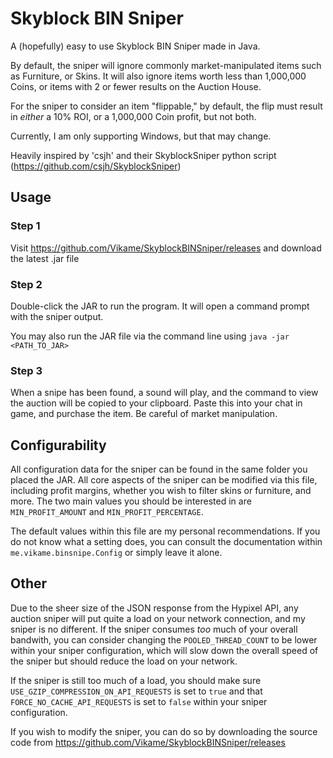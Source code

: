 # Skyblock BIN Sniper

A (hopefully) easy to use Skyblock BIN Sniper made in Java.

By default, the sniper will ignore commonly market-manipulated items such as Furniture, or Skins.
It will also ignore items worth less than 1,000,000 Coins, or items with 2 or fewer results on the Auction House.

For the sniper to consider an item "flippable," by default, the flip must result in *either* a 10% ROI, or a 1,000,000 Coin profit, but not both.

Currently, I am only supporting Windows, but that may change.

Heavily inspired by 'csjh' and their SkyblockSniper python script (https://github.com/csjh/SkyblockSniper)

## Usage

### Step 1
Visit https://github.com/Vikame/SkyblockBINSniper/releases and download the latest .jar file

### Step 2
Double-click the JAR to run the program. It will open a command prompt with the sniper output.

You may also run the JAR file via the command line using ``java -jar <PATH_TO_JAR>``

### Step 3

When a snipe has been found, a sound will play, and the command to view the auction will be copied
to your clipboard. Paste this into your chat in game, and purchase the item. Be careful of market
manipulation.

## Configurability

All configuration data for the sniper can be found in the same folder you placed the JAR. All core
aspects of the sniper can be modified via this file, including profit margins, whether you wish to
filter skins or furniture, and more. The two main values you should be interested in
are ``MIN_PROFIT_AMOUNT`` and ``MIN_PROFIT_PERCENTAGE``.

The default values within this file are my personal recommendations. If you do not know what a
setting does, you can consult the documentation within ``me.vikame.binsnipe.Config`` or simply leave
it alone.

## Other

Due to the sheer size of the JSON response from the Hypixel API, any auction sniper will put quite a
load on your network connection, and my sniper is no different. If the sniper consumes *too* much of
your overall bandwith, you can consider changing the ``POOLED_THREAD_COUNT`` to be lower within your
sniper configuration, which will slow down the overall speed of the sniper but should reduce the
load on your network.

If the sniper is still too much of a load, you should make
sure ``USE_GZIP_COMPRESSION_ON_API_REQUESTS`` is set to ``true`` and
that ``FORCE_NO_CACHE_API_REQUESTS`` is set to ``false`` within your sniper configuration.

If you wish to modify the sniper, you can do so by downloading the source code
from https://github.com/Vikame/SkyblockBINSniper/releases
